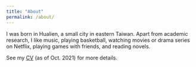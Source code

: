 ```yaml
---
title: "About"
permalink: /about/
---
```


I was born in Hualien, a small city in eastern Taiwan. Apart from academic research, I like music, playing basketball, watching movies or drama series on Netflix, playing games with friends, and reading novels. 

See my <a href="https://hrjheng.github.io/pdfs/CV_HaoRenJheng.pdf" target="_blank">CV</a> (as of Oct. 2021) for more details.
 

<!-- <center><figure>
  <img src="{{ site.url }}{{ site.baseurl }}/images/IMG_0016.JPG" alt="" style="width:60%" class="align-center"> 
</figure></center> -->

<!-- ## Memorable moments -->

<!-- - [Before college](#paragraph1)
- [My college life](#paragraph2)


## Before college <a name="paragraph1"></a>
I can still remember the time I spent on this project with my partners and how I enjoyed doing the experiments.

The final report of the scientific project that I carried out with two of my classmates: <a href="https://hrjheng.github.io/pdfs/Science_project_high_school_HaoRen.pdf" target="_blank">Science_project_high_school_HaoRen.pdf</a>

## My college life <a name="paragraph2"></a>

The report of the final project of the 2-year experimental physics course: <a href="https://hrjheng.github.io/pdfs/FinalReport.pdf" target="_blank">Final-Report_Fluctuation-Theorem.pdf</a>

The report of 2015 UCAT (University Consortium of ALMA–Taiwan) Summer Student Program: <a href="https://hrjheng.github.io/pdfs/Star_formation_efficiency_in_CentaurusA.pdf" target="_blank">Star_formation_efficiency_in_CentaurusA.pdf</a>

I won the Zhu-Shun Yi He Qin Scholarship, which is one of the highest honor in NCU. ("He Qin" in Chinese means diligent and hard-working)
<figure>
  <img src="/images/The_Zhu_Shun_Yi_He_Qin_Scholarship_photo.png" style="width:70%" class="align-center">
  <figcaption>The photo of the Zhu-Shun Yi He Qin Scholarship award ceremony.</figcaption>
</figure> -->

<!-- <figure>
  <img src="/images/Course-vs-Grade-Major.png" style="width:70%" class="align-center">
  <figcaption>Grades of all taken courses in major field.</figcaption>
</figure>

<figure>
  <img src="/images/Grade-All-groupSemester.png" style="width:70%" class="align-center">
  <figcaption>Histograms of grades of all taken courses.</figcaption>
</figure> -->
